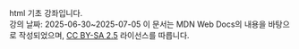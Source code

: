 html 기초 강좌입니다.  
강의 날짜: 2025-06-30~2025-07-05
이 문서는 MDN Web Docs의 내용을 바탕으로 작성되었으며, 
[CC BY-SA 2.5](https://creativecommons.org/licenses/by-sa/2.5/) 라이선스를 따릅니다.  
